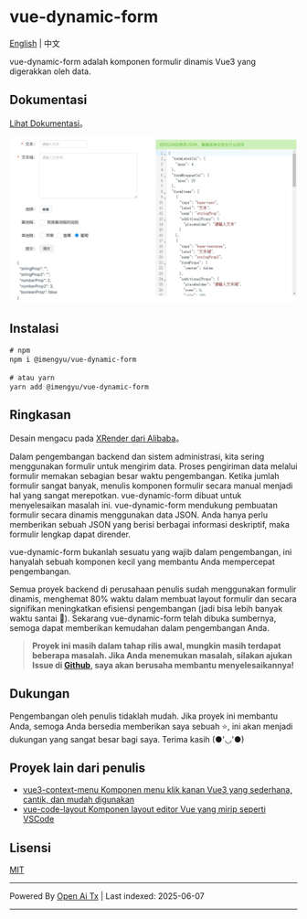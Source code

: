 # vue-dynamic-form

[English](https://raw.githubusercontent.com/imengyu/vue-dynamic-form/master/README.EN.md) | 中文

vue-dynamic-form adalah komponen formulir dinamis Vue3 yang digerakkan oleh data.

## Dokumentasi

[Lihat Dokumentasi](https://docs.imengyu.top//vue-dynamic-form-docs)。

![demo](https://raw.githubusercontent.com/imengyu/vue-dynamic-form/master/demo.jpg)

## Instalasi

```shell
# npm 
npm i @imengyu/vue-dynamic-form

# atau yarn
yarn add @imengyu/vue-dynamic-form
```

## Ringkasan

Desain mengacu pada [XRender dari Alibaba](https://xrender.fun/form-render)。

Dalam pengembangan backend dan sistem administrasi, kita sering menggunakan formulir untuk mengirim data. Proses pengiriman data melalui formulir memakan sebagian besar waktu pengembangan. Ketika jumlah formulir sangat banyak, menulis komponen formulir secara manual menjadi hal yang sangat merepotkan. vue-dynamic-form dibuat untuk menyelesaikan masalah ini. vue-dynamic-form mendukung pembuatan formulir secara dinamis menggunakan data JSON. Anda hanya perlu memberikan sebuah JSON yang berisi berbagai informasi deskriptif, maka formulir lengkap dapat dirender.

vue-dynamic-form bukanlah sesuatu yang wajib dalam pengembangan, ini hanyalah sebuah komponen kecil yang membantu Anda mempercepat pengembangan.

Semua proyek backend di perusahaan penulis sudah menggunakan formulir dinamis, menghemat 80% waktu dalam membuat layout formulir dan secara signifikan meningkatkan efisiensi pengembangan (jadi bisa lebih banyak waktu santai 🤭). Sekarang vue-dynamic-form telah dibuka sumbernya, semoga dapat memberikan kemudahan dalam pengembangan Anda.

> **Proyek ini masih dalam tahap rilis awal, mungkin masih terdapat beberapa masalah. Jika Anda menemukan masalah, silakan ajukan Issue di [Github](https://github.com/imengyu/vue-dynamic-form/issues), saya akan berusaha membantu menyelesaikannya!**

## Dukungan

Pengembangan oleh penulis tidaklah mudah. Jika proyek ini membantu Anda, semoga Anda bersedia memberikan saya sebuah ⭐, ini akan menjadi dukungan yang sangat besar bagi saya. Terima kasih (●'◡'●)

## Proyek lain dari penulis

* [vue3-context-menu Komponen menu klik kanan Vue3 yang sederhana, cantik, dan mudah digunakan](https://github.com/imengyu/vue3-context-menu/)
* [vue-code-layout Komponen layout editor Vue yang mirip seperti VSCode](https://github.com/imengyu/vue-code-layout)

## Lisensi

[MIT](https://raw.githubusercontent.com/imengyu/vue-dynamic-form/master/LICENSE)



---


Powered By [Open Ai Tx](https://github.com/OpenAiTx/OpenAiTx) | Last indexed: 2025-06-07


---